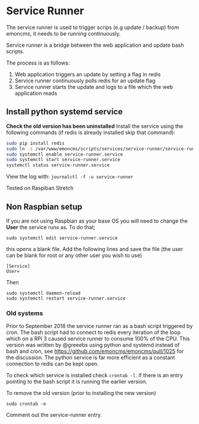 # Service Runner

The service runner is used to trigger scrips (e.g update / backup) from emoncms, it needs to be running continuously. 

Service runner is a bridge between the web application and update bash scripts.

The process is as follows:

1. Web application triggers an update by setting a flag in redis
2. Service runner continuously polls redis for an update flag
3. Service runner starts the update and logs to a file which the web application reads

## Install python systemd service
**Check the old version has been uninstalled**
Install the service using the following commands (if redis is already installed skip that command):
```bash
sudo pip install redis
sudo ln -s /var/www/emoncms/scripts/services/service-runner/service-runner.service /lib/systemd/system
sudo systemctl enable service-runner.service
sudo systemctl start service-runner.service
systemctl status service-runner.service
```

View the log with:
`journalctl -f -u service-runner`

Tested on Raspiban Stretch

## Non Raspbian setup ##
If you are not using Raspbian as your base OS you will need to change the **User** the service runs as.
To do that;
```
sudo systemctl edit service-runner.service
```
this opens a blank file. Add the following lines and save the file (the user can be blank for root or any other user you wish to use)
```
[Service]
User=
```
Then
```
sudo systemctl daemon-reload
sudo systemctl restart service-runner.service
```
### Old systems ##
Prior to September 2018 the service runner ran as a bash script triggered by cron. The
bash script had to connect to redis every iteration of the loop which on a RPi 3 caused
service runner to consume 100% of the CPU.
This version was written by @greeebs using python and systemd instead of bash and cron, see
https://github.com/emoncms/emoncms/pull/1025 for the discussion.
The python service is far more efficient as a constant connection to redis can be kept open.

To check which service is installed check `crontab -l`.  if there is an entry pointing to the bash script it is running the earlier version.

To remove the old version (prior to installing the new version)
```
sudo crontab -e
```
Comment out the service-runner entry.
